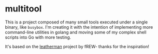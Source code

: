 # multitool

This is a project composed of many small tools executed under a single binary, like `busybox`. I'm creating it with the intention of implementing more command-line utilities in golang and moving some of my complex shell scripts into Go with more testing.

It's based on the [leatherman](https://github.com/frioux/leatherman) project by fREW- thanks for the inspiration!
